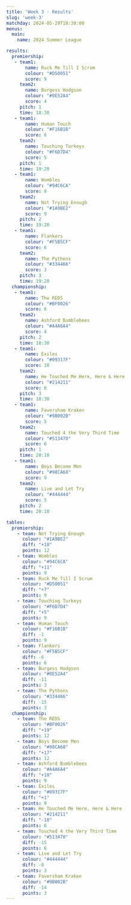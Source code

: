 ```yaml
---
title: 'Week 3 - Results'
slug: 'week-3'
matchday: 2024-05-29T18:30:00
menus:
  main:
    name: 2024 Summer League

results:
  premiership:
   - team1:
       name: Ruck Me Till I Scrum
       colour: "#D50051"
       score: 9
     team2:
       name: Burgess Hodgson
       colour: "#0E52A4"
       score: 4
     pitch: 1
     time: 18:30
   - team1:
       name: Human Touch
       colour: "#F16B1B"
       score: 6
     team2:
       name: Touching Turkeys
       colour: "#F6D7D4"
       score: 5
     pitch: 1
     time: 19:20
   - team1:
       name: Wombles
       colour: "#94C6CA"
       score: 8
     team2:
       name: Not Trying Enough
       colour: "#1A9BE2"
       score: 9
     pitch: 2
     time: 19:20
   - team1:
       name: Flankers
       colour: "#F5B5CF"
       score: 6
     team2:
       name: The Pythons
       colour: "#334466"
       score: 3
     pitch: 3
     time: 19:20
  championship:
   - team1:
       name: The REDS
       colour: "#BF0026"
       score: 6
     team2:
       name: Ashford Bumblebees
       colour: "#A4A6A4"
       score: 4
     pitch: 2
     time: 18:30
   - team1:
       name: Exiles
       colour: "#09317F"
       score: 10
     team2:
       name: He Touched Me Here, Here & Here
       colour: "#214211"
       score: 6
     pitch: 3
     time: 18:30
   - team1:
       name: Faversham Kraken
       colour: "#9B002B"
       score: 5
     team2:
       name: Touched 4 the Very Third Time
       colour: "#513470"
       score: 6
     pitch: 1
     time: 20:10
   - team1:
       name: Boys Become Men
       colour: "#98CA68"
       score: 9
     team2:
       name: Live and Let Try
       colour: "#444444"
       score: 5
     pitch: 2
     time: 20:10

tables:
  premiership:
    - team: Not Trying Enough
      colour: "#1A9BE2"
      diff: "+10"
      points: 12
    - team: Wombles
      colour: "#94C6CA"
      diff: "+11"
      points: 9
    - team: Ruck Me Till I Scrum
      colour: "#D50051"
      diff: "+7"
      points: 9
    - team: Touching Turkeys
      colour: "#F6D7D4"
      diff: "+5"
      points: 9
    - team: Human Touch
      colour: "#F16B1B"
      diff: -1
      points: 9
    - team: Flankers
      colour: "#F5B5CF"
      diff: -6
      points: 6
    - team: Burgess Hodgson
      colour: "#0E52A4"
      diff: -11
      points: 3
    - team: The Pythons
      colour: "#334466"
      diff: -15
      points: 3
  championship:
    - team: The REDS
      colour: "#BF0026"
      diff: "+19"
      points: 12
    - team: Boys Become Men
      colour: "#98CA68"
      diff: "+17"
      points: 12
    - team: Ashford Bumblebees
      colour: "#A4A6A4"
      diff: "+10"
      points: 9
    - team: Exiles
      colour: "#09317F"
      diff: "+1"
      points: 9
    - team: He Touched Me Here, Here & Here
      colour: "#214211"
      diff: "-10"
      points: 6
    - team: Touched 4 the Very Third Time
      colour: "#513470"
      diff: -15
      points: 6
    - team: Live and Let Try
      colour: "#444444"
      diff: -8
      points: 3
    - team: Faversham Kraken
      colour: "#9B002B"
      diff: -14
      points: 3
---
```


